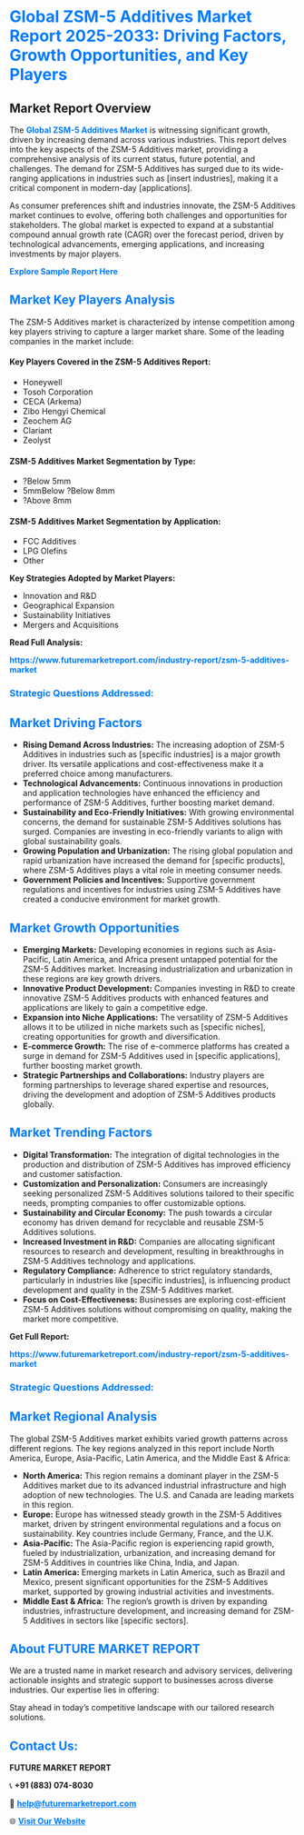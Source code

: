 <h1 style="color: #007BFF;">Global ZSM-5 Additives Market Report 2025-2033: Driving Factors, Growth Opportunities, and Key Players</h1>

<section id="overview">
<h2>Market Report Overview</h2>
<p>The <a href="https://www.futuremarketreport.com/industry-report/zsm-5-additives-market" style="color: #007BFF; text-decoration: none;"><strong>Global ZSM-5 Additives Market</strong></a> is witnessing significant growth, driven by increasing demand across various industries. This report delves into the key aspects of the ZSM-5 Additives market, providing a comprehensive analysis of its current status, future potential, and challenges. The demand for ZSM-5 Additives has surged due to its wide-ranging applications in industries such as [insert industries], making it a critical component in modern-day [applications].</p>
<p>As consumer preferences shift and industries innovate, the ZSM-5 Additives market continues to evolve, offering both challenges and opportunities for stakeholders. The global market is expected to expand at a substantial compound annual growth rate (CAGR) over the forecast period, driven by technological advancements, emerging applications, and increasing investments by major players.</p>
</section>

<section id="overview">
<p><a href="https://www.futuremarketreport.com/request-sample/reportId=114703" style="color: #007BFF; text-decoration: none;"><strong>Explore Sample Report Here</strong></a></p>
</section>

<section id="key-players">
<h2 style="color: #007BFF;">Market Key Players Analysis</h2>
<p>The ZSM-5 Additives market is characterized by intense competition among key players striving to capture a larger market share. Some of the leading companies in the market include:</p>
<h4>Key Players Covered in the ZSM-5 Additives Report:</h4>
<ul><li>Honeywell</li><li>Tosoh Corporation</li><li>CECA (Arkema)</li><li>Zibo Hengyi Chemical</li><li>Zeochem AG</li><li>Clariant</li><li>Zeolyst</li></ul>
<h4>ZSM-5 Additives Market Segmentation by Type:</h4>
<ul><li>?Below 5mm</li><li>5mmBelow ?Below 8mm</li><li>?Above 8mm</li></ul>

<h4>ZSM-5 Additives Market Segmentation by Application:</h4>
<ul><li>FCC Additives</li><li>LPG Olefins</li><li>Other</li></ul>
<p><strong>Key Strategies Adopted by Market Players:</strong></p>
<ul>
<li>Innovation and R&D</li>
<li>Geographical Expansion</li>
<li>Sustainability Initiatives</li>
<li>Mergers and Acquisitions</li>
</ul>
</section>

<section>
<p><strong>Read Full Analysis: </strong></p><a href="https://www.futuremarketreport.com/industry-report/zsm-5-additives-market" style="color: #007BFF; text-decoration: none;"><strong>https://www.futuremarketreport.com/industry-report/zsm-5-additives-market</strong></a>
<h3 style="color: #007BFF;">Strategic Questions Addressed:</h3>
</section>

<section id="driving-factors">
<h2 style="color: #007BFF;">Market Driving Factors</h2>
<ul>
<li><strong>Rising Demand Across Industries:</strong> The increasing adoption of ZSM-5 Additives in industries such as [specific industries] is a major growth driver. Its versatile applications and cost-effectiveness make it a preferred choice among manufacturers.</li>
<li><strong>Technological Advancements:</strong> Continuous innovations in production and application technologies have enhanced the efficiency and performance of ZSM-5 Additives, further boosting market demand.</li>
<li><strong>Sustainability and Eco-Friendly Initiatives:</strong> With growing environmental concerns, the demand for sustainable ZSM-5 Additives solutions has surged. Companies are investing in eco-friendly variants to align with global sustainability goals.</li>
<li><strong>Growing Population and Urbanization:</strong> The rising global population and rapid urbanization have increased the demand for [specific products], where ZSM-5 Additives plays a vital role in meeting consumer needs.</li>
<li><strong>Government Policies and Incentives:</strong> Supportive government regulations and incentives for industries using ZSM-5 Additives have created a conducive environment for market growth.</li>
</ul>
</section>

<section id="growth-opportunities">
<h2 style="color: #007BFF;">Market Growth Opportunities</h2>
<ul>
<li><strong>Emerging Markets:</strong> Developing economies in regions such as Asia-Pacific, Latin America, and Africa present untapped potential for the ZSM-5 Additives market. Increasing industrialization and urbanization in these regions are key growth drivers.</li>
<li><strong>Innovative Product Development:</strong> Companies investing in R&D to create innovative ZSM-5 Additives products with enhanced features and applications are likely to gain a competitive edge.</li>
<li><strong>Expansion into Niche Applications:</strong> The versatility of ZSM-5 Additives allows it to be utilized in niche markets such as [specific niches], creating opportunities for growth and diversification.</li>
<li><strong>E-commerce Growth:</strong> The rise of e-commerce platforms has created a surge in demand for ZSM-5 Additives used in [specific applications], further boosting market growth.</li>
<li><strong>Strategic Partnerships and Collaborations:</strong> Industry players are forming partnerships to leverage shared expertise and resources, driving the development and adoption of ZSM-5 Additives products globally.</li>
</ul>
</section>

<section id="trending-factors">
<h2 style="color: #007BFF;">Market Trending Factors</h2>
<ul>
<li><strong>Digital Transformation:</strong> The integration of digital technologies in the production and distribution of ZSM-5 Additives has improved efficiency and customer satisfaction.</li>
<li><strong>Customization and Personalization:</strong> Consumers are increasingly seeking personalized ZSM-5 Additives solutions tailored to their specific needs, prompting companies to offer customizable options.</li>
<li><strong>Sustainability and Circular Economy:</strong> The push towards a circular economy has driven demand for recyclable and reusable ZSM-5 Additives solutions.</li>
<li><strong>Increased Investment in R&D:</strong> Companies are allocating significant resources to research and development, resulting in breakthroughs in ZSM-5 Additives technology and applications.</li>
<li><strong>Regulatory Compliance:</strong> Adherence to strict regulatory standards, particularly in industries like [specific industries], is influencing product development and quality in the ZSM-5 Additives market.</li>
<li><strong>Focus on Cost-Effectiveness:</strong> Businesses are exploring cost-efficient ZSM-5 Additives solutions without compromising on quality, making the market more competitive.</li>
</ul>
</section>

<section>
<p><strong>Get Full Report: </strong></p><a href="https://www.futuremarketreport.com/industry-report/zsm-5-additives-market" style="color: #007BFF; text-decoration: none;"><strong>https://www.futuremarketreport.com/industry-report/zsm-5-additives-market</strong></a>
<h3 style="color: #007BFF;">Strategic Questions Addressed:</h3>
</section>


<section id="regional-analysis">
<h2 style="color: #007BFF;">Market Regional Analysis</h2>
<p>The global ZSM-5 Additives market exhibits varied growth patterns across different regions. The key regions analyzed in this report include North America, Europe, Asia-Pacific, Latin America, and the Middle East & Africa:</p>
<ul>
<li><strong>North America:</strong> This region remains a dominant player in the ZSM-5 Additives market due to its advanced industrial infrastructure and high adoption of new technologies. The U.S. and Canada are leading markets in this region.</li>
<li><strong>Europe:</strong> Europe has witnessed steady growth in the ZSM-5 Additives market, driven by stringent environmental regulations and a focus on sustainability. Key countries include Germany, France, and the U.K.</li>
<li><strong>Asia-Pacific:</strong> The Asia-Pacific region is experiencing rapid growth, fueled by industrialization, urbanization, and increasing demand for ZSM-5 Additives in countries like China, India, and Japan.</li>
<li><strong>Latin America:</strong> Emerging markets in Latin America, such as Brazil and Mexico, present significant opportunities for the ZSM-5 Additives market, supported by growing industrial activities and investments.</li>
<li><strong>Middle East & Africa:</strong> The region’s growth is driven by expanding industries, infrastructure development, and increasing demand for ZSM-5 Additives in sectors like [specific sectors].</li>
</ul>
</section>

<footer>
<h2 style="color: #007BFF;">About FUTURE MARKET REPORT</h2>
<p>We are a trusted name in market research and advisory services, delivering actionable insights and strategic support to businesses across diverse industries. Our expertise lies in offering:</p>

<p>Stay ahead in today’s competitive landscape with our tailored research solutions.</p>

<h2 style="color: #007BFF;">Contact Us:</h2>
<p><strong>FUTURE MARKET REPORT</strong></p>
<p>📞 <strong>+91 (883) 074-8030</strong></p>
<p>📧 <strong><a href="mailto:help@futuremarketreport.com" style="color: #007BFF;">help@futuremarketreport.com</a></strong></p>
<p>🌐 <strong><a href="https://www.futuremarketreport.com/" style="color: #007BFF;">Visit Our Website</a></strong></p>
</footer>